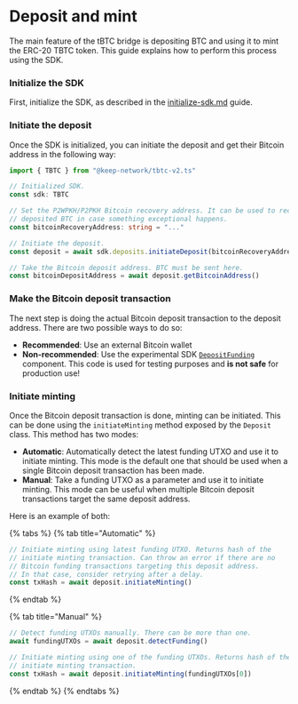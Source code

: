 # Deposit and mint

The main feature of the tBTC bridge is depositing BTC and using it to mint the ERC-20 TBTC token.    This guide explains how to perform this process using the SDK.&#x20;

### Initialize the SDK

First, initialize the SDK, as described in the [initialize-sdk.md](initialize-sdk.md "mention") guide.

### Initiate the deposit&#x20;

Once the SDK is initialized, you can initiate the deposit and get their Bitcoin address in the following way:

```typescript
import { TBTC } from "@keep-network/tbtc-v2.ts"

// Initialized SDK.
const sdk: TBTC

// Set the P2WPKH/P2PKH Bitcoin recovery address. It can be used to recover
// deposited BTC in case something exceptional happens.
const bitcoinRecoveryAddress: string = "..."

// Initiate the deposit.
const deposit = await sdk.deposits.initiateDeposit(bitcoinRecoveryAddress)

// Take the Bitcoin deposit address. BTC must be sent here.
const bitcoinDepositAddress = await deposit.getBitcoinAddress()
```

### Make the Bitcoin deposit transaction

The next step is doing the actual Bitcoin deposit transaction to the deposit address. There are two possible ways to do so:

* **Recommended**: Use an external Bitcoin wallet&#x20;
* **Non-recommended**: Use the experimental SDK [`DepositFunding`](https://github.com/keep-network/tbtc-v2/blob/f78fe3808733a56cdd5c9e4adcaaf84921cadd3b/typescript/src/services/deposits/funding.ts#L27) component. This code is used for testing purposes and **is not safe** for production use!

### Initiate minting

Once the Bitcoin deposit transaction is done, minting can be initiated. This can be done using the `initiateMinting` method exposed by the `Deposit` class. This method has two modes:

* **Automatic**: Automatically detect the latest funding UTXO and use it to initiate minting. This mode is the default one that should be used when a single Bitcoin deposit transaction has been made.
* **Manual**: Take a funding UTXO as a parameter and use it to initiate minting. This mode can be useful when multiple Bitcoin deposit transactions target the same deposit address.

Here is an example of both:

{% tabs %}
{% tab title="Automatic" %}
```typescript
// Initiate minting using latest funding UTXO. Returns hash of the
// initiate minting transaction. Can throw an error if there are no
// Bitcoin funding transactions targeting this deposit address. 
// In that case, consider retrying after a delay.
const txHash = await deposit.initiateMinting()
```
{% endtab %}

{% tab title="Manual" %}
```typescript
// Detect funding UTXOs manually. There can be more than one.
await fundingUTXOs = await deposit.detectFunding()

// Initiate minting using one of the funding UTXOs. Returns hash of the
// initiate minting transaction.
const txHash = await deposit.initiateMinting(fundingUTXOs[0])
```
{% endtab %}
{% endtabs %}
